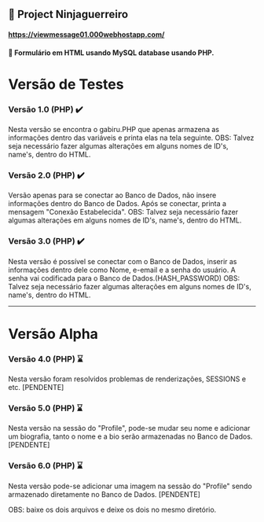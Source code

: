 ## 📝 Project Ninjaguerreiro
#### https://viewmessage01.000webhostapp.com/

#### 📜 Formulário em HTML usando MySQL database usando PHP.

# Versão de Testes

### Versão 1.0 (PHP) ✔️
Nesta versão se encontra o gabiru.PHP que apenas armazena as informações dentro das variáveis e printa elas na tela seguinte.
OBS: Talvez seja necessário fazer algumas alterações em alguns nomes de ID's, name's, dentro do HTML.

### Versão 2.0 (PHP) ✔️

Versão apenas para se conectar ao Banco de Dados, não insere informações dentro do Banco de Dados. Após se conectar, printa a mensagem "Conexão Estabelecida". 
OBS: Talvez seja necessário fazer algumas alterações em alguns nomes de ID's, name's, dentro do HTML.

### Versão 3.0 (PHP) ✔️

Nesta versão é possível se conectar com o Banco de Dados, inserir as informações dentro dele como Nome, e-email e a senha do usuário. A senha vai codificada para o Banco de Dados.(HASH_PASSWORD)
OBS: Talvez seja necessário fazer algumas alterações em alguns nomes de ID's, name's, dentro do HTML.

--- 

# Versão Alpha

### Versão 4.0 (PHP) ⌛

Nesta versão foram resolvidos problemas de renderizações, SESSIONS e etc.
[PENDENTE]

### Versão 5.0 (PHP) ⌛

Nesta versão na sessão do "Profile", pode-se mudar seu nome e adicionar um biografia, tanto o nome e a bio serão armazenadas no Banco de Dados.
[PENDENTE]

### Versão 6.0 (PHP) ⌛

Nesta versão pode-se adicionar uma imagem na sessão do "Profile" sendo armazenado diretamente no Banco de Dados.
[PENDENTE]


OBS: baixe os dois arquivos e deixe os dois no mesmo diretório.
